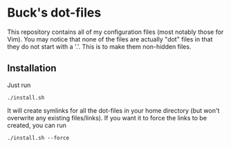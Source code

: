 # Buck's dot-files

This repository contains all of my configuration files (most notably those for
Vim). You may notice that none of the files are actually "dot" files in that
they do not start with a '.'. This is to make them non-hidden files.

## Installation

Just run

    ./install.sh

It will create symlinks for all the dot-files in your home directory (but won't
overwrite any existing files/links). If you want it to force the links to be
created, you can run

    ./install.sh --force
